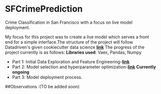 # SFCrimePrediction
Crime Classification in San Francisco with a focus on live model deployment. 

My focus for this project was to create a live model which serves a front end for a simple interface.The structure of the project will follow Datadriven's given cookiecutter data science <a href="https://drivendata.github.io/cookiecutter-data-science/#contributing">**link**</a>
The progress of the project currently is as follows:
**Libraries used**: Vaex, Pandas, Numpy
* Part 1: Initial Data Exploration and Feature Engineering-<a href="https://github.com/ankur26/SFCrimePrediction/blob/master/notebooks/01_data_exploration_and_feature_engineering.ipynb">**link**<a>
* Part 2: Model selection and hyperparameter optimization-<a href="https://github.com/ankur26/SFCrimePrediction/blob/master/notebooks/02_model_creation.ipynb">**link**<a> **Currently ongoing**
* Part 3: Model deployment process.
  
##Observations :(TO be added soon)
